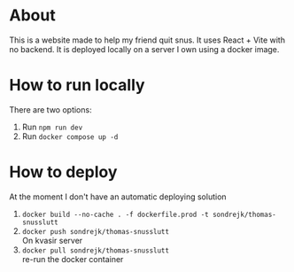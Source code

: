 # About
This is a website made to help my friend quit snus. It uses React + Vite with no backend. It is deployed locally on a server I own using a docker image.

# How to run locally
There are two options:
1. Run `npm run dev`
2. Run `docker compose up -d`

# How to deploy
At the moment I don't have an automatic deploying solution

1. `docker build --no-cache . -f dockerfile.prod -t sondrejk/thomas-snusslutt`
2. `docker push sondrejk/thomas-snusslutt`\
On kvasir server
3. `docker pull sondrejk/thomas-snusslutt`\
re-run the docker container
